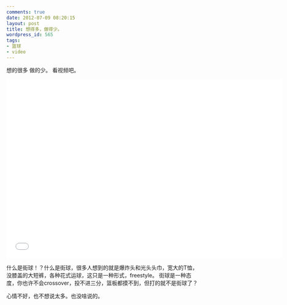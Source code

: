 ```yaml
---
comments: true
date: 2012-07-09 08:20:15
layout: post
title: 想得多，做得少。
wordpress_id: 565
tags:
- 篮球
- video
---
```



想的很多 做的少。
看视频吧。

<iframe src="//player.bilibili.com/player.html?bvid=BV1uz4y1Z7Kz" scrolling="no" border="0" frameborder="no" framespacing="0" allowfullscreen="true" width="720px"
    height="468px"> </iframe>

什么是街球！？什么是街球，很多人想到的就是爆炸头和光头头巾，宽大的T恤，没膝盖的大短裤，各种花式运球，这只是一种形式，freestyle。
街球是一种态度，你也许不会crossover，投不进三分，篮板都摸不到，但打的就不是街球了？

心情不好，也不想说太多。也没啥说的。



